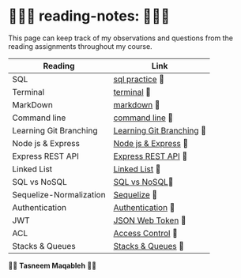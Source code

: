 #  👩🏻‍💻 reading-notes: 👩🏻‍💻  
This page can keep track of my observations and questions from the reading assignments throughout my course.

| **Reading**      | **Link**|
| -----------      | ----------- |
|     SQL          |  [sql practice](sql.md) 📁   |
|    Terminal      |  [terminal](terminal.md) 📁  |
|    MarkDown      |  [markdown](markdown.md) 📁  |
|   Command line   |  [command line](commandline.md) 📁|
| Learning Git Branching |[Learning Git Branching](gitBranching.md) 📁|
| Node js & Express| [Node js & Express](Express.md) 📁|
| Express REST API | [Express REST API](/ExpressRestApi.md) 📁|
| Linked List      | [Linked List](/linkedList.md) 📁 |
| SQL vs NoSQL     | [SQL vs NoSQL](./sqlVsNosql.md)📁 |
|Sequelize-Normalization | [Sequelize](./%20Sequelize.md) 📁 |
| Authentication   | [Authentication](./Authentication.md) 📁|
|       JWT        | [JSON Web Token](./jwt.md) 📁|
|       ACL        | [Access Control](./ACL.md) 📁|
| Stacks & Queues  | [Stacks & Queues](./Stacks%20%26%20Queues.md) 📁|






👩‍💻 **Tasneem Maqableh** 👩‍💻 